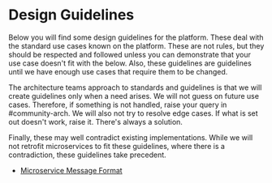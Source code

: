 # Design Guidelines

Below you will find some design guidelines for the platform. These deal with the standard use cases known on the platform. These are not rules, but they should be respected and followed unless you can demonstrate that your use case doesn't fit with the below. Also, these guidelines are guidelines until we have enough use cases that require them to be changed.

The architecture teams approach to standards and guidelines is that we will create guidelines only when a need arises. We will not guess on future use cases. Therefore, if something is not handled, raise your query in #community-arch. We will also not try to resolve edge cases. If what is set out doesn't work, raise it. There's always a solution.

Finally, these may well contradict existing implementations. While we will not retrofit microservices to fit these guidelines, where there is a contradiction, these guidelines take precedent.

* [Microservice Message Format](microservice-message-format.md)
